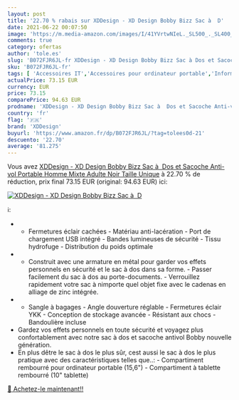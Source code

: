 ```yaml
---
layout: post
title: '22.70 % rabais sur XDDesign - XD Design Bobby Bizz Sac à  D'
date: 2021-06-22 00:07:50
image: 'https://m.media-amazon.com/images/I/41YVrtwNIeL._SL500_._SL400_.jpg'
comments: true
category: ofertas
author: 'tole.es'
slug: 'B072FJR6JL-fr XDDesign - XD Design Bobby Bizz Sac à Dos et Sacoche Anti-...'
sku: 'B072FJR6JL-fr'
tags: [ 'Accessoires IT','Accessoires pour ordinateur portable','Informatique','Sacs et housses pour ordinateur portable','Sacs à dos pour ordinateur portable','xddesign', ]
actualPrice: 73.15 EUR
currency: EUR
price: 73.15
comparePrice: 94.63 EUR
prodname: 'XDDesign - XD Design Bobby Bizz Sac à  Dos et Sacoche Anti-vol Portable Homme  Mixte Adulte  Noir  Taille Unique'
country: 'fr'
flag: '🇫🇷'
brand: 'XDDesign'
buyurl: 'https://www.amazon.fr/dp/B072FJR6JL/?tag=tolees0d-21'
descuento: '22.70'
average: '81.275'
---
```


Vous avez [XDDesign - XD Design Bobby Bizz Sac à  Dos et Sacoche Anti-vol Portable Homme  Mixte Adulte  Noir  Taille Unique](https://www.amazon.fr/dp/B072FJR6JL/?tag=tolees0d-21)  à  22.70 % de réduction, prix final  73.15 EUR (original: 94.63 EUR) ici:

[![XDDesign - XD Design Bobby Bizz Sac à  D](https://m.media-amazon.com/images/I/41YVrtwNIeL._SL500_._SL400_.jpg)](https://www.amazon.fr/dp/B072FJR6JL/?tag=tolees0d-21)

ℹ️:

- - Fermetures éclair cachées - Matériau anti-lacération - Port de chargement USB intégré - Bandes lumineuses de sécurité - Tissu hydrofuge - Distribution du poids optimale
- - Construit avec une armature en métal pour garder vos effets personnels en sécurité et le sac à dos dans sa forme. - Passer facilement du sac à dos au porte-documents. - Verrouillez rapidement votre sac à nimporte quel objet fixe avec le cadenas en alliage de zinc intégrée.
- - Sangle à bagages - Angle douverture réglable - Fermetures éclair YKK - Conception de stockage avancée - Résistant aux chocs - Bandoulière incluse
- Gardez vos effets personnels en toute sécurité et voyagez plus confortablement avec notre sac à dos et sacoche antivol Bobby nouvelle génération.
- En plus dêtre le sac à dos le plus sûr, cest aussi le sac à dos le plus pratique avec des caractéristiques telles que..: - Compartiment rembourré pour ordinateur portable (15,6") - Compartiment à tablette rembourré (10" tablette)

[🛒 Achetez-le maintenant!!](https://www.amazon.fr/dp/B072FJR6JL/?tag=tolees0d-21)
